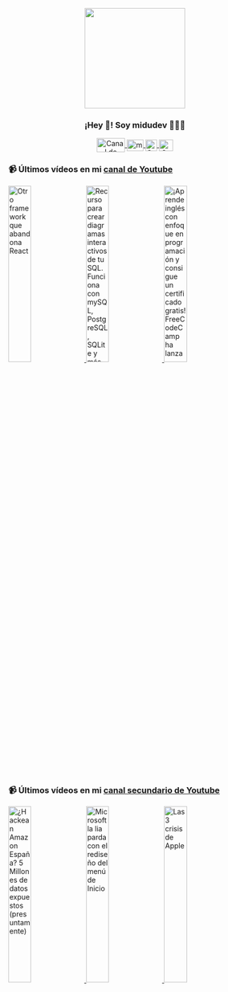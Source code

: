 <p align="center" width="300">
   <img align="center" width="200" src="https://user-images.githubusercontent.com/1561955/106762302-fda9de00-6635-11eb-99be-3ef744e60c0e.png" />
   <h3 align="center">¡Hey 👋! Soy midudev 👨🏻‍💻</h3>
</p>

<p align="center">
   <a href="https://twitch.tv/midudev" target="blank">
    <img align="center" src="https://upload.wikimedia.org/wikipedia/commons/c/ce/Twitch_logo_2019.svg" alt="Canal de Twitch de midudev" height="28px" width="56px" />
  </a>
  <span style="width: 8px;"> </span>
   <a href="https://youtube.com/midudev" target="blank">
    <img align="center" src="https://upload.wikimedia.org/wikipedia/commons/0/09/YouTube_full-color_icon_%282017%29.svg" alt="midudev" height="23px" width="33px" />
  </a>
  <span style="width: 8px;"> </span>
  <a href="https://instagram.com/midu.dev" target="blank">
    <img align="center" src="https://upload.wikimedia.org/wikipedia/commons/e/e7/Instagram_logo_2016.svg" alt="Canal de Instagram de midu.dev" height="23px" width="23px" />
  </a>
  <span style="width: 8px;"> </span>
  <a href="https://twitter.com/midudev" target="blank">
    <img align="center" src="https://upload.wikimedia.org/wikipedia/commons/thumb/6/6f/Logo_of_Twitter.svg/2491px-Logo_of_Twitter.svg.png" alt="Canal de Twitter de midudev" height="23px" width="28px" />
  </a>
</p>

### 📹 Últimos vídeos en mi [canal de Youtube](https://youtube.com/midudev?sub_confirmation=1)

<a href='https://youtu.be/pAWTBfR2PkQ' target='_blank'>
  <img width='30%' src='https://img.youtube.com/vi/pAWTBfR2PkQ/mqdefault.jpg' alt='Otro framework que abandona React' />
</a>
<a href='https://youtu.be/WPfy6Pzycxs' target='_blank'>
  <img width='30%' src='https://img.youtube.com/vi/WPfy6Pzycxs/mqdefault.jpg' alt='Recurso para crear diagramas interactivos de tu SQL. Funciona con mySQL, PostgreSQL, SQLite y más.' />
</a>
<a href='https://youtu.be/N-83EIn8nAM' target='_blank'>
  <img width='30%' src='https://img.youtube.com/vi/N-83EIn8nAM/mqdefault.jpg' alt='¡Aprende inglés con enfoque en programación y consigue un certificado gratis!  FreeCodeCamp ha lanza' />
</a>

### 📹 Últimos vídeos en mi [canal secundario de Youtube](https://youtube.com/midulive?sub_confirmation=1)

<a href='https://youtu.be/J1x7bet9p98' target='_blank'>
  <img width='30%' src='https://img.youtube.com/vi/J1x7bet9p98/mqdefault.jpg' alt='¿Hackean Amazon España? 5 Millones de datos expuestos (presuntamente)' />
</a>
<a href='https://youtu.be/Pen5tD53re0' target='_blank'>
  <img width='30%' src='https://img.youtube.com/vi/Pen5tD53re0/mqdefault.jpg' alt='Microsoft la lia parda con el rediseño del menú de Inicio' />
</a>
<a href='https://youtu.be/dvGeCdaVlLg' target='_blank'>
  <img width='30%' src='https://img.youtube.com/vi/dvGeCdaVlLg/mqdefault.jpg' alt='Las 3 crisis de Apple' />
</a>